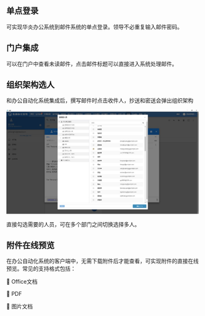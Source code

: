 ## 单点登录

可实现华炎办公系统到邮件系统的单点登录。领导不必重复输入邮件密码。

## 门户集成

可以在门户中查看未读邮件，点击邮件标题可以直接进入系统处理邮件。

## 组织架构选人

和办公自动化系统集成后，撰写邮件时点击收件人，抄送和密送会弹出组织架构

![](images/steedos/选人.jpg)

直接勾选需要的人员，可在多个部门之间切换选择多人。

## 附件在线预览

在办公自动化系统的客户端中，无需下载附件后才能查看，可实现附件的直接在线预览。常见的支持格式包括：

	Office文档

	PDF

	图片文档

